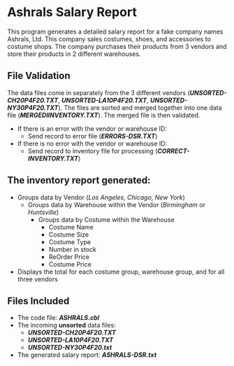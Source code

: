 # Ashrals Salary Report

This program generates a detailed salary report for a fake company names Ashrals, Ltd. This company sales costumes, shoes, and accessories to costume shops. The company purchases their products from 3 vendors and store their products in 2 different warehouses. 

## File Validation
The data files come in separately from the 3 different vendors (**_UNSORTED-CH20P4F20.TXT_**, **_UNSORTED-LA10P4F20.TXT_**, **_UNSORTED-NY30P4F20.TXT_**). The files are sorted and merged together into one data file (**_MERGEDIINVENTORY.TXT_**). The merged file is then validated.
* If there is an error with the vendor or warehouse ID:
    * Send record to error file (**_ERRORS-DSR.TXT_**)
* If there is no error with the vendor or warehouse ID:
    * Send record to inventory file for processing (**_CORRECT-INVENTORY.TXT_**)

## The inventory report generated:  
* Groups data by Vendor (_Los Angeles_, _Chicago_, _New York_)
    * Groups data by Warehouse within the Vendor (_Birmingham_ or _Huntsville_)
        * Groups data by Costume within the Warehouse
            * Costume Name
            * Costume  Size
            * Costume Type
            * Number in stock
            * ReOrder Price
            * Costume Price
* Displays the total for each costume group, warehouse group, and for all three vendors
        
## Files Included
* The code file: **_ASHRALS.cbl_** 
* The incoming **unsorted** data files: 
    * **_UNSORTED-CH20P4F20.TXT_**
    * **_UNSORTED-LA10P4F20.TXT_**
    * **_UNSORTED-NY30P4F20.txt_**
* The generated salary report: **_ASHRALS-DSR.txt_**
